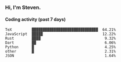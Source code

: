 ### Hi, I'm Steven.

#### Coding activity (past 7 days)
```
TeX         ▓▓▓▓▓▓▓▓▓▓▓▓▓▓▓▓▓▓▓▓▓▓▓▓▓▓▓▓▓▓  64.21%
JavaScript  ▓▓▓▓▓                           12.22%
Rust        ▓▓▓▓                             9.32%
Dart        ▓▓                               6.06%
Python      ▓                                4.25%
other       ▓                                2.31%
JSON                                         1.64%
```
